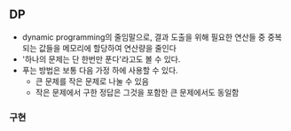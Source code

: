 ## DP
- dynamic programming의 줄임말으로, 결과 도출을 위해 필요한 연산들 중 중복되는 값들을 메모리에 할당하여 연산량을 줄인다
- '하나의 문제는 단 한번만 푼다'라고도 볼 수 있다.
- 푸는 방법은 보통 다음 가정 하에 사용할 수 있다.
    - 큰 문제를 작은 문제로 나눌 수 있음
    - 작은 문제에서 구한 정답은 그것을 포함한 큰 문제에서도 동일함


### 구현